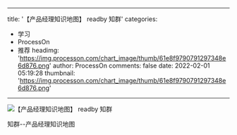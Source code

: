 
---
title: '【产品经理知识地图】 readby 知群'
categories: 
 - 学习
 - ProcessOn
 - 推荐
headimg: 'https://img.processon.com/chart_image/thumb/61e8f9790791297348e6d876.png'
author: ProcessOn
comments: false
date: 2022-02-01 05:19:28
thumbnail: 'https://img.processon.com/chart_image/thumb/61e8f9790791297348e6d876.png'
---

<div>   
<img class="thumb" alt="【产品经理知识地图】 readby 知群" src="https://img.processon.com/chart_image/thumb/61e8f9790791297348e6d876.png" referrerpolicy="no-referrer">
<p>知群--产品经理知识地图</p>  
</div>
            